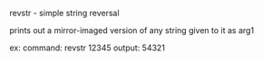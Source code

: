 revstr - simple string reversal

prints out a mirror-imaged version of any string given to it as arg1

ex:
  command: revstr 12345
  output: 54321
